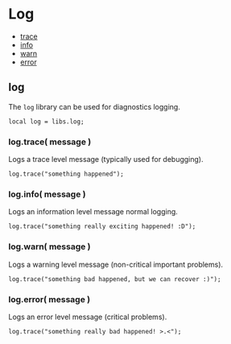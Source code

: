 ﻿
# Log
* [trace](#log_trace)
* [info](#log_stroke)
* [warn](#log_warn)
* [error](#log_error)



## log
The ``log`` library can be used for diagnostics logging.

	local log = libs.log;



### log.trace( message )
Logs a trace level message (typically used for debugging).

	log.trace("something happened");



### log.info( message )
Logs an information level message normal logging.

	log.trace("something really exciting happened! :D");



### log.warn( message )
Logs a warning level message (non-critical important problems).

	log.trace("something bad happened, but we can recover :)");



### log.error( message )
Logs an error level message (critical problems).

	log.trace("something really bad happened! >.<");




